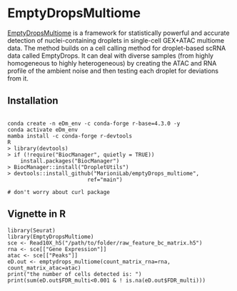# EmptyDropsMultiome
[EmptyDropsMultiome](https://genomebiology.biomedcentral.com/articles/10.1186/s13059-024-03259-x) is a framework for statistically powerful and accurate detection of nuclei-containing droplets in single-cell GEX+ATAC multiome data. The method builds on a cell calling method for droplet-based scRNA data called EmptyDrops. It can deal with diverse samples (from highly homogeneous to highly heterogeneous) by creating the ATAC and RNA profile of the ambient noise and then testing each droplet for deviations from it.


## Installation

```

conda create -n eDm_env -c conda-forge r-base=4.3.0 -y
conda activate eDm_env
mamba install -c conda-forge r-devtools
R
> library(devtools)
> if (!require("BiocManager", quietly = TRUE))
    install.packages("BiocManager")
> BiocManager::install("DropletUtils")
> devtools::install_github("MarioniLab/emptyDrops_multiome",
                         ref="main")

# don't worry about curl package

```



## Vignette in R

```
library(Seurat)
library(EmptyDropsMultiome)
sce <- Read10X_h5("/path/to/folder/raw_feature_bc_matrix.h5")
rna <- sce[["Gene Expression"]]
atac <- sce[["Peaks"]]
eD.out <- emptydrops_multiome(count_matrix_rna=rna, count_matrix_atac=atac)
print("the number of cells detected is: ")
print(sum(eD.out$FDR_multi<0.001 & ! is.na(eD.out$FDR_multi)))


```

